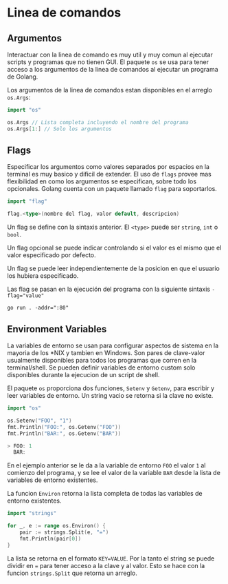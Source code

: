 # Linea de comandos

## Argumentos

Interactuar con la linea de comando es muy util y muy comun al ejecutar scripts y programas que no tienen GUI. El paquete `os` se usa para tener acceso a los argumentos de la linea de comandos al ejecutar un programa de Golang.

Los argumentos de la linea de comandos estan disponibles en el arreglo `os.Args`:

```go
import "os"

os.Args // Lista completa incluyendo el nombre del programa
os.Args[1:] // Solo los argumentos
```

## Flags

Especificar los argumentos como valores separados por espacios en la terminal es muy basico y dificil de extender. El uso de `flags` provee mas flexibilidad en como los argumentos se especifican, sobre todo los opcionales. Golang cuenta con un paquete llamado `flag` para soportarlos.

```go
import "flag"

flag.<type>(nombre del flag, valor default, descripcion)
```

Un flag se define con la sintaxis anterior. El `<type>` puede ser `string`, `int` o `bool`.

Un flag opcional se puede indicar controlando si el valor es el mismo que el valor especificado por defecto.

Un flag se puede leer independientemente de la posicion en que el usuario los hubiera especificado.

Las flag se pasan en la ejecución del programa con la siguiente sintaxis `-flag="value"`

```
go run . -addr=":80"
```

## Environment Variables

La variables de entorno se usan para configurar aspectos de sistema en la mayoria de los *NIX y tambien en Windows. Son pares de clave-valor usualmente disponibles para todos los programas que corren en la terminal/shell. Se pueden definir variables de entorno custom solo disponibles durante la ejecucion de un script de shell.

El paquete `os` proporciona dos funciones, `Setenv` y `Getenv`, para escribir y leer variables de entorno. Un string vacio se retorna si la clave no existe.

```go
import "os"

os.Setenv("FOO", "1")
fmt.Println("FOO:", os.Getenv("FOO"))
fmt.Println("BAR:", os.Getenv("BAR"))

> FOO: 1
  BAR:
```

En el ejemplo anterior se le da a la variable de entorno `FOO` el valor `1` al comienzo del programa, y se lee el valor de la variable `BAR` desde la lista de variables de entorno existentes.

La funcion `Environ` retorna la lista completa de todas las variables de entorno existentes.

```go
import "strings"

for _, e := range os.Environ() {
    pair := strings.Split(e, "=")
    fmt.Println(pair[0])
}
```

La lista se retorna en el formato `KEY=VALUE`. Por la tanto el string se puede dividir en `=` para tener acceso a la clave y al valor. Esto se hace con la funcion `strings.Split` que retorna un arreglo.